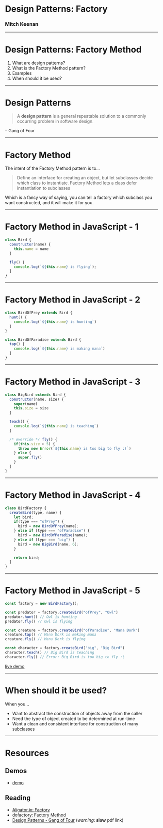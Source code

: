 <!-- _class: lead -->

# Design Patterns: Factory

### Mitch Keenan

---

# Design Patterns: Factory Method

1. What are design patterns?
2. What is the Factory Method pattern?
3. Examples
4. When should it be used?

---

# Design Patterns

> A **design pattern** is a general repeatable solution to a commonly occurring problem in software design.

– Gang of Four

---

# Factory Method

The intent of the Factory Method pattern is to...

> Define an interface for creating an object, but let subclasses decide which class to instantiate. Factory Method lets a class defer instantiation to subclasses

Which is a fancy way of saying, you can tell a factory which subclass you want constructed, and it will make it for you.

---

# Factory Method in JavaScript - 1

```js
class Bird {
  constructor(name) {
    this.name = name
  }

  fly() {
    console.log(`${this.name} is flying`);
  }
}
```

---

# Factory Method in JavaScript - 2

```js
class BirdOfPrey extends Bird {
  hunt() {
    console.log(`${this.name} is hunting`)
  }
}

class BirdOfParadise extends Bird {
  tap() {
    console.log(`${this.name} is making mana`)
  }
}
```

---

# Factory Method in JavaScript - 3

```js
class BigBird extends Bird {
  constructor(name, size) {
    super(name)
    this.size = size
  }

  teach() {
    console.log(`${this.name} is teaching`)
  }

  /* override */ fly() {
    if(this.size > 5) {
      throw new Error(`${this.name} is too big to fly :(`)
    } else {
      super.fly()
    }
  }
}
```

---

# Factory Method in JavaScript - 4

```js
class BirdFactory {
  createBird(type, name) {
    let bird;
    if(type === "ofPrey") {
      bird = new BirdOfPrey(name);
    } else if (type === "ofParadise") {
      bird = new BirdOfParadise(name);
    } else if (type === "big") {
      bird = new BigBird(name, 6);
    }

    return bird;
  }
}
```

---

# Factory Method in JavaScript - 5

```js
const factory = new BirdFactory();

const predator = factory.createBird("ofPrey", "Owl")
predator.hunt() // Owl is hunting
predator.fly() // Owl is flying

const creature = factory.createBird("ofParadise", "Mana Dork")
creature.tap() // Mana Dork is making mana
creature.fly() // Mana Dork is flying

const character = factory.createBird("big", "Big Bird")
character.teach() // Big Bird is teaching
character.fly() // Error: Big Bird is too big to fly :(
```

[live demo](https://repl.it/@konamacona/DisgustingPinkScales)

---

# When should it be used? 

When you...

* Want to abstract the construction of objects away from the caller
* Need the type of object created to be determined at run-time
* Want a clean and consistent interface for construction of many subclasses

---

# Resources

## Demos

* [demo](https://repl.it/repls/DisgustingPinkScales)

## Reading

* [Aligator.io: Factory](https://alligator.io/js/factory-pattern/)
* [dofactory: Factory Method](https://www.dofactory.com/javascript/factory-method-design-pattern)
* [Design Patterns - Gang of Four](http://www.uml.org.cn/c++/pdf/DesignPatterns.pdf) (*warning*: **slow** pdf link)
